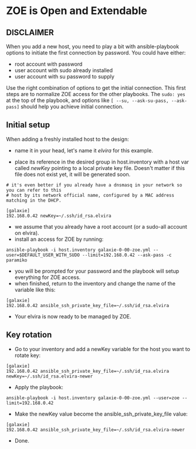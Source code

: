 ZOE is Open and Extendable
==========================

## DISCLAIMER

When you add a new host, you need to play a bit with ansible-playbook options to initiate the first connection
by password. You could have either:

* root account with password
* user account with sudo already installed
* user account with su password to supply

Use the right combination of options to get the initial connection. This first steps are to normalize ZOE access
for the other playbooks. The ```sudo: yes``` at the top of the playbook, and options like 
```[ --su, --ask-su-pass, --ask-pass]``` should help you achieve initial connection.

## Initial setup

When adding a freshly installed host to the design:

* name it in your head, let's name it _elvira_ for this example.

* place its reference in the desired group in host.inventory with a host var called _newKey_ pointing to a local private key file. 
Doesn't matter if this file does not exist yet, it will be generated soon.

```
# it's even better if you already have a dnsmasq in your network so you can refer to this 
# host by its network official name, configured by a MAC address matching in the DHCP.

[galaxie]
192.168.0.42 newKey=~/.ssh/id_rsa.elvira
```

* we assume that you already have a root account (or a sudo-all account on elvira).
* install an access for ZOE by running:

```
ansible-playbook -i host.inventory galaxie-0-00-zoe.yml --user=$DEFAULT_USER_WITH_SUDO --limit=192.168.0.42 --ask-pass -c paramiko
```

* you will be prompted for your password and the playbook will setup everything for ZOE access.
* when finished, return to the inventory and change the name of the variable like this:

```
[galaxie]
192.168.0.42 ansible_ssh_private_key_file=~/.ssh/id_rsa.elvira
```

* Your elvira is now ready to be managed by ZOE.

## Key rotation

* Go to your inventory and add a newKey variable for the host you want to rotate key:

```
[galaxie]
192.168.0.42 ansible_ssh_private_key_file=~/.ssh/id_rsa.elvira newKey=~/.ssh/id_rsa.elvira-newer
```

* Apply the playbook:

```
ansible-playbook -i host.inventory galaxie-0-00-zoe.yml --user=zoe --limit=192.168.0.42
```

* Make the newKey value become the ansible_ssh_private_key_file value:

```
[galaxie]
192.168.0.42 ansible_ssh_private_key_file=~/.ssh/id_rsa.elvira-newer
```
* Done.